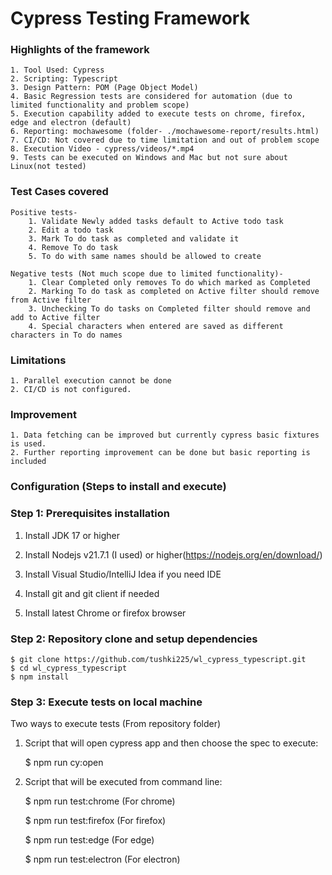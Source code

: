 # Cypress Testing Framework

### Highlights of the framework

    1. Tool Used: Cypress
    2. Scripting: Typescript
    3. Design Pattern: POM (Page Object Model)
    4. Basic Regression tests are considered for automation (due to limited functionality and problem scope)
    5. Execution capability added to execute tests on chrome, firefox, edge and electron (default)
    6. Reporting: mochawesome (folder- ./mochawesome-report/results.html)
    7. CI/CD: Not covered due to time limitation and out of problem scope
    8. Execution Video - cypress/videos/*.mp4 
    9. Tests can be executed on Windows and Mac but not sure about Linux(not tested)


### Test Cases covered
    Positive tests-
        1. Validate Newly added tasks default to Active todo task
        2. Edit a todo task
        3. Mark To do task as completed and validate it
        4. Remove To do task
        5. To do with same names should be allowed to create

    Negative tests (Not much scope due to limited functionality)-
        1. Clear Completed only removes To do which marked as Completed
        2. Marking To do task as completed on Active filter should remove from Active filter
        3. Unchecking To do tasks on Completed filter should remove and add to Active filter
        4. Special characters when entered are saved as different characters in To do names


### Limitations

    1. Parallel execution cannot be done
    2. CI/CD is not configured.

### Improvement

    1. Data fetching can be improved but currently cypress basic fixtures is used.
    2. Further reporting improvement can be done but basic reporting is included


### Configuration (Steps to install and execute)

### Step 1: Prerequisites installation

1. Install JDK 17 or higher

2. Install Nodejs v21.7.1 (I used) or higher(https://nodejs.org/en/download/)

3. Install Visual Studio/IntelliJ Idea if you need IDE

4. Install git and git client if needed

5. Install latest Chrome or firefox browser

### Step 2: Repository clone and setup dependencies

```
$ git clone https://github.com/tushki225/wl_cypress_typescript.git
$ cd wl_cypress_typescript
$ npm install
```

### Step 3: Execute tests on local machine

Two ways to execute tests (From repository folder)

1. Script that will open cypress app and then choose the spec to execute:

    $ npm run cy:open

2. Script that will be executed from command line:

    $ npm run test:chrome    (For chrome)

    $ npm run test:firefox   (For firefox)

    $ npm run test:edge      (For edge)
    
    $ npm run test:electron  (For electron)
